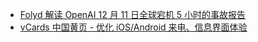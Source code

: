 - [Folyd 解读 OpenAI 12 月 11 日全球宕机 5 小时的事故报告](https://x.com/_hisriver/status/1867615816700604697)
- [vCards 中国黄页 - 优化 iOS/Android 来电、信息界面体验](https://github.com/metowolf/vCards)